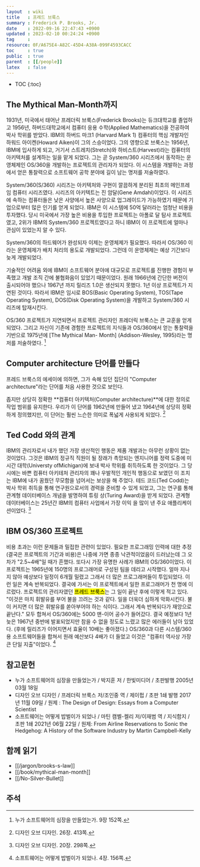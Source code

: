 ```yaml
---
layout  : wiki
title   : 프레드 브룩스
summary : Frederick P. Brooks, Jr.
date    : 2022-09-16 22:47:43 +0900
updated : 2023-02-10 00:24:24 +0900
tag     : 
resource: 0F/A675E4-A82C-45D4-A38A-099F4593CACC
toc     : true
public  : true
parent  : [[/people]]
latex   : false
---
```

* TOC
{:toc}

## The Mythical Man-Month까지

>
1931년, 미국에서 태어난 프레더릭 브룩스(Frederick Brooks)는 듀크대학교를 졸업하고 1956년, 하버드대학교에서 컴퓨터 응용 수학(Applied Mathematics)을 전공하여 박사 학위를 받았다.
IBM의 하버드 마크1 (Harvard Mark 1) 컴퓨터의 핵심 개발자인 하워드 아이켄(Howard Aiken)이 그의 스승이었다.
그의 영향으로 브룩스는 1956년, IBM에 입사하게 되고, 거기서 스트레치(Stretch)와 하비스트(Harvest)라는 컴퓨터의 아키텍처를 설계하는 일을 맡게 되었다.
그는 곧 System/360 시리즈에서 동작하는 운영체제인 OS/360을 개발하는 프로젝트의 관리자가 되었다.
이 시스템을 개발하는 과정에서 얻은 통찰력으로 소프트웨어 공학 분야에 길이 남는 명저를 저술하였다.
>
System/360(S/360) 시리즈는 아키텍처와 구현이 깔끔하게 분리된 최초의 메인프레임 컴퓨터 시리즈였다.
시리즈의 아키텍트는 진 암달(Gene Amdahl)이었다.
이 시리즈에 속하는 컴퓨터들은 낮은 사양에서 높은 사양으로 업그레이드가 가능하였기 때문에 기업으로부터 많은 인기를 얻게 되었다.
IBM은 이 시스템에 50억 달러라는 엄청난 비용을 투자했다.
당시 미국에서 가장 높은 비용을 투입한 프로젝트는 아폴로 달 탐사 프로젝트였고, 2위가 IBM의 System/360 프로젝트였다고 하니 IBM이 이 프로젝트에 얼마나 관심이 있었는지 알 수 있다.
>
System/360의 하드웨어가 완성되자 이제는 운영체제가 필요했다.
따라서 OS/360 이라는 운영체제가 배치 처리의 용도로 개발되었다.
그런데 이 운영체제는 예상 기간보다 늦게 개발되었다.
>
기술적인 어려움 외에 IBM이 소프트웨어 분야에 대규모로 프로젝트를 진행한 경험이 부족했고 개발 조직 간에 불협화음이 있었기 때문이었다.
원래 1966년에 간단한 버전이 출시되어야 했으나 1967년 까지 릴리즈 1.0은 생산되지 못했다.
1년 이상 프로젝트가 지연된 것이다.
따라서 IBM은 임시로 BOS(Basic Operating System), TOS(Tape Operating System), DOS(Disk Operating System)을 개발하고 System/360 시리즈에 탑재시킨다.
>
OS/360 프로젝트가 지연되면서 프로젝트 관리자인 프레더릭 브룩스는 큰 교훈을 얻게 되었다.
그리고 자신이 기존에 경험한 프로젝트의 지식들과 OS/360에서 얻는 통찰력을 기반으로 1975년에 [The Mythical Man- Month] (Addison-Wesley, 1995)라는 명저를 저술하였다.
[^heart-152]

## Computer architecture 단어를 만들다

프레드 브룩스의 에세이에 의하면, 그가 속해 있던 집단이 "Computer architecture"라는 단어를 처음 사용한 것으로 보인다.

>
좁지만 상당히 정확한 **컴퓨터 아키텍처(Computer architecture)**에 대한 정의로 작업 범위를 유지한다.
우리가 이 단어를 1962년에 만들어 냈고 1964년에 상당히 정확하게 정의했지만, 이 단어는 훨씬 느슨한 의미로 폭넓게 사용되게 되었다.
[^design-413]


## Ted Codd 와의 관계

>
IBM의 관리자로서 내가 했던 가장 생산적인 행동은 제품 개발과는 아무런 상황이 없는 것이었다.
그것은 IBM의 정규직 직원이 될 장래가 촉망되는 엔지니어를 정력 도중에 미시간 대학(Universty ofMichigan)에 보내 박사 학위를 취득하도록 한 것이었다.
그 당시에는 바쁜 컴퓨터 아키테처 관리자의 꽤나 우발적인 개인적 행동으로 보였던 이 조치는 IBM에 내가 꿈꿨던 무모함을 넘어서는 보상을 해 주었다.
테드 코드(Ted Codd)는 박사 학위 취득을 통해 연구원으로서의 경력을 준비할 수 있게 되었고,
그는 연구를 통해 관계형 데이터베이스 개념을 발명하여 튜링 상(Turing Award)을 받게 되었다.
관계형 데이터베이스는 25년간 IBM의 컴퓨터 사업에서 가장 이익 을 많이 낸 주요 애플리케이션이었다.
[^design-298]

## IBM OS/360 프로젝트

>
비용 초과는 이런 문제들과 밀접한 관련이 있었다.
필요한 프로그래밍 인력에 대한 추정(결국은 프로젝트의 기간과 비용)은 나중에 가면 종종 낙관적이었음이 드러났는데 그 오차가 "2.5~4배"일 때가 흔했다.
또다시 가장 유명한 사례가 IBM의 OS/360이었다.
이 프로젝트는 1965년에 150명의 프로그래머로 구성된 팀을 데리고 시작했다.
얼마 지나지 않아 예상보다 일정이 6개월 밀렸고 그래서 더 많은 프로그래머들이 투입되었다.
이런 일은 계속 반복되었다.
결국에 가서는 이 프로젝트에서 일한 프로그래머가 천 명에 이르렀다.
프로젝트의 관리자였던 <mark>프레드 브룩스</mark>는 그 일이 끝난 후에 이렇게 적고 있다.
"이것은 마치 휘발유를 부어 불을 끄려는 것과 같다. 일을 더욱더 심하게 악화시킨다.
불이 커지면 더 많은 휘발유를 쏟아부어야 하는 식이다. 그래서 계속 반복되다가 재앙으로 끝난다."
모두 합쳐서 OS/360에는 5000 맨-이어 공수가 들어갔다.
결국 예정보다 1년 늦은 1967년 중반에 발표되었지만 참을 수 없을 정도로 느렸고 많은 에러들이 남아 있었다.
(후에 릴리즈가 이어지면서 효율이 10배는 좋아졌다.)
OS/360과 다른 시스템/360용 소프트웨어들을 합쳐서 원래 예산보다 4배가 더 들었고 이것은 "컴퓨터 역사상 가장 큰 단일 지출"이었다.
[^martin-156]

## 참고문헌

- 누가 소프트웨어의 심장을 만들었는가 / 박지훈 저 / 한빛미디어 / 초판발행 2005년 03월 18일
- 디자인 오브 디자인 / 프레더릭 브룩스 저/조인중 역 / 제이펍 / 초판 1쇄 발행 2017년 11월 09일 / 원제 : The Design of Design: Essays from a Computer Scientist
- 소프트웨어는 어떻게 밥벌이가 되었나 / 마틴 캠벨-켈리 저/이재범 역 / 지식함지 / 초판 1쇄 2021년 06월 22일 / 원제: From Airline Reservations to Sonic the Hedgehog: A History of the Software Industry by Martin Campbell-Kelly

## 함께 읽기

- [[/jargon/brooks-s-law]]
- [[/book/mythical-man-month]]
- [[/No-Silver-Bullet]]

## 주석

[^design-298]: 디자인 오브 디자인. 20장. 298쪽.
[^design-413]: 디자인 오브 디자인. 26장. 413쪽.
[^martin-156]: 소프트웨어는 어떻게 밥벌이가 되었나. 4장. 156쪽.
[^heart-152]: 누가 소프트웨어의 심장을 만들었는가. 9장 152쪽.
